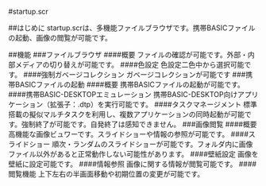#startup.scr

##はじめに
startup.scrは、多機能ファイルブラウザです。携帯BASICファイルの起動、画像の閲覧が可能です。

##機能
###ファイルブラウザ
####概要
ファイルの確認が可能です。外部・内部メディアの切り替えが可能です。
####色設定
色設定二色中から選択可能です。
####強制ガベージコレクション
ガベージコレクションが可能です
###携帯BASICファイルの起動
####概要
携帯BASICファイルの起動が可能です。
####携帯BASIC-DESKTOPエミュレーション
携帯BASIC-DESKTOP向けアプリケーション（拡張子：.dtp）を実行可能です。
####タスクマネージメント
標準搭載の擬似マルチタスクを利用し、複数アプリケーションの同時起動が可能です。強制終了が可能です。自発終了は感知できません。
###画像閲覧
####概要
高機能な画像ビュワーです。スライドショーや情報の参照が可能です。
####スライドショー
順次・ランダムのスライドショーが可能です。フォルダ内に画像ファイル以外があると正常動作しない可能性があります。
####壁紙設定
画像を壁紙に設定可能です。
####情報参照
画像に関する情報が閲覧可能です。
####閲覧機能
上下左右の半画面移動や初期位置の変更が可能です。
